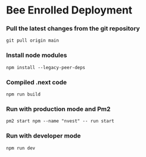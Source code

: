# Bee Enrolled Deployment

### Pull the latest changes from the git repository
    git pull origin main

### Install node modules
    npm install --legacy-peer-deps

### Compiled .next code
    npm run build

### Run with production mode and Pm2
    pm2 start npm --name "nvest" -- run start

### Run with developer mode
    npm run dev
